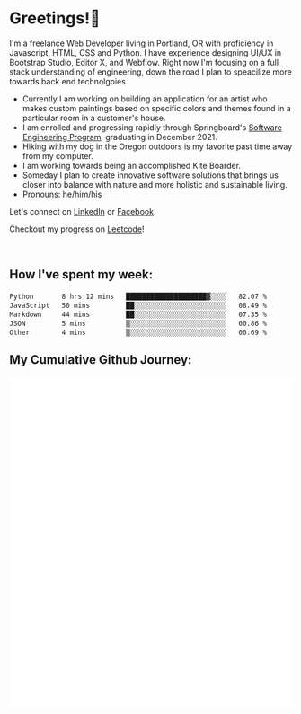 # Greetings!🖖

I'm a freelance Web Developer living in Portland, OR with proficiency in Javascript, HTML, CSS and Python. I have experience designing UI/UX in Bootstrap Studio, Editor X, and Webflow. Right now I'm focusing on a full stack understanding of engineering, down the road I plan to speacilize more towards back end technolgoies. 

- Currently I am working on building an application for an artist who makes custom paintings based on specific colors and themes found in a particular room in a customer's house.
- I am enrolled and progressing rapidly through Springboard's <a href='https://www.springboard.com/courses/software-engineering-career-track/'>Software Engineering Program</a>, graduating in December 2021.
- Hiking with my dog in the Oregon outdoors is my favorite past time away from my computer.
- I am working towards being an accomplished Kite Boarder.  
- Someday I plan to create innovative software solutions that brings us closer into balance with nature and more holistic and sustainable living.
- Pronouns: he/him/his


Let's connect on <a href='http://www.linkedin.com/in/bryantmac'>LinkedIn</a> or <a href='http://www.facebook.com/bryantm'>Facebook</a>.

Checkout my progress on <a href='https://leetcode.com/zataara/'>Leetcode</a>!

<img src="https://github.com/zataara/zataara/blob/master/images/codeStats.svg" alt=""/>

## How I've spent my week:
<!--START_SECTION:waka-->
```text
Python       8 hrs 12 mins   ████████████████████▓░░░░   82.07 % 
JavaScript   50 mins         ██░░░░░░░░░░░░░░░░░░░░░░░   08.49 % 
Markdown     44 mins         ██░░░░░░░░░░░░░░░░░░░░░░░   07.35 % 
JSON         5 mins          ▒░░░░░░░░░░░░░░░░░░░░░░░░   00.86 % 
Other        4 mins          ▒░░░░░░░░░░░░░░░░░░░░░░░░   00.69 % 
```
<!--END_SECTION:waka-->

## My Cumulative Github Journey:
<img align='left' src='https://github.com/zataara/github-api-stats/blob/master/generated/overview.svg' />
<img align='center' src='https://github.com/zataara/github-api-stats/blob/master/generated/languages.svg' />









